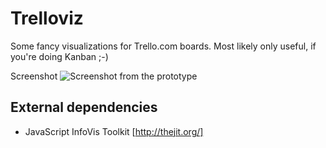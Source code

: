 Trelloviz
=========

Some fancy visualizations for Trello.com boards.
Most likely only useful, if you're doing Kanban ;-)

Screenshot ![Screenshot from the prototype](/nitram509/trelloviz/raw/master/screenshot_working_prototype.png)

External dependencies
---------------------

* JavaScript InfoVis Toolkit [http://thejit.org/]
